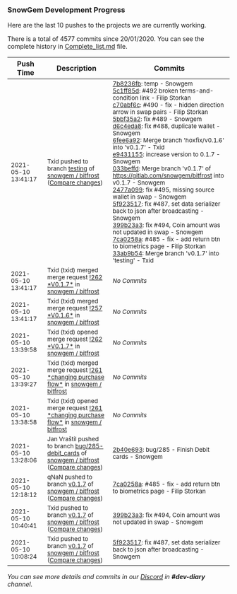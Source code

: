 
### SnowGem Development Progress

Here are the last 10 pushes to the projects we are currently working.

There is a total of 4577 commits since 20/01/2020. You can see the complete history in
 [Complete_list.md](Complete_list.md) file.

| Push Time | Description | Commits |
| --- | --- | --- |
| <sub>2021-05-10 13:41:17</sub> | <sub>Txid pushed to branch [testing](https://gitlab.com/snowgem/bitfrost/commits/testing) of [snowgem / bitfrost](https://gitlab.com/snowgem/bitfrost) ([Compare changes](https://gitlab.com/snowgem/bitfrost/compare/39df1e229da6357bda87295c9124b2a8c9c306b7...33ab9b54d007509dd92587f23f72dc728f934169))</sub> | <sub>[7b8236fb](https://gitlab.com/snowgem/bitfrost/-/commit/7b8236fb434036edc1359412828d7d3d7f06783c): temp - Snowgem<br>[5c1ff85d](https://gitlab.com/snowgem/bitfrost/-/commit/5c1ff85dad4e1843b5c4d25bfdedc68f8023d411): #492 broken terms-and-condition link - Filip Storkan<br>[c70abf6c](https://gitlab.com/snowgem/bitfrost/-/commit/c70abf6c66922825690902a06ad8d4af5351e8e3): #490 - fix - hidden direction arrow in swap pairs - Filip Storkan<br>[5bbf35a2](https://gitlab.com/snowgem/bitfrost/-/commit/5bbf35a2f829e73acafdaa527a3d70e8b8264bc3): fix #489 - Snowgem<br>[d6c4eda8](https://gitlab.com/snowgem/bitfrost/-/commit/d6c4eda85d6b9190484e06e0e29586503ca2bdbe): fix #488, duplicate wallet - Snowgem<br>[6fee6a92](https://gitlab.com/snowgem/bitfrost/-/commit/6fee6a92cd80019439366d31070bb6ebb3f79c97): Merge branch 'hoxfix/v0.1.6' into 'v0.1.7' - Txid<br>[e9431155](https://gitlab.com/snowgem/bitfrost/-/commit/e9431155524598d8af5ff36df0b0c413c659925a): increase version to 0.1.7 - Snowgem<br>[033beffd](https://gitlab.com/snowgem/bitfrost/-/commit/033beffdf9485b36e01749e9c8cd3288c93fe1cb): Merge branch 'v0.1.7' of https://gitlab.com/snowgem/bitfrost into v0.1.7 - Snowgem<br>[2477a099](https://gitlab.com/snowgem/bitfrost/-/commit/2477a099902c2b14f3d6c53ddb0c47ef9f62c9b6): fix #495, missing source wallet in swap - Snowgem<br>[5f923517](https://gitlab.com/snowgem/bitfrost/-/commit/5f9235178e9dab8edada8aba65d755bc936c705d): fix #487, set data serializer back to json after broadcasting - Snowgem<br>[399b23a3](https://gitlab.com/snowgem/bitfrost/-/commit/399b23a3f396b45b33aa9fe456abb38297c9713f): fix #494, Coin amount was not updated in swap - Snowgem<br>[7ca0258a](https://gitlab.com/snowgem/bitfrost/-/commit/7ca0258a50c1597711f6d182c142246cd8fcfb17): #485 - fix - add return btn to biometrics page - Filip Storkan<br>[33ab9b54](https://gitlab.com/snowgem/bitfrost/-/commit/33ab9b54d007509dd92587f23f72dc728f934169): Merge branch 'v0.1.7' into 'testing' - Txid</sub> |
| <sub>2021-05-10 13:41:17</sub> | <sub>Txid (txid) merged merge request [\!262 \*V0\.1\.7\*](https://gitlab.com/snowgem/bitfrost/-/merge_requests/262) in [snowgem / bitfrost](https://gitlab.com/snowgem/bitfrost)</sub> | <sub>_No Commits_</sub> |
| <sub>2021-05-10 13:41:17</sub> | <sub>Txid (txid) merged merge request [\!257 \*V0\.1\.6\*](https://gitlab.com/snowgem/bitfrost/-/merge_requests/257) in [snowgem / bitfrost](https://gitlab.com/snowgem/bitfrost)</sub> | <sub>_No Commits_</sub> |
| <sub>2021-05-10 13:39:58</sub> | <sub>Txid (txid) opened merge request [\!262 \*V0\.1\.7\*](https://gitlab.com/snowgem/bitfrost/-/merge_requests/262) in [snowgem / bitfrost](https://gitlab.com/snowgem/bitfrost)</sub> | <sub>_No Commits_</sub> |
| <sub>2021-05-10 13:39:27</sub> | <sub>Txid (txid) merged merge request [\!261 \*changing purchase flow\*](https://gitlab.com/snowgem/bitfrost/-/merge_requests/261) in [snowgem / bitfrost](https://gitlab.com/snowgem/bitfrost)</sub> | <sub>_No Commits_</sub> |
| <sub>2021-05-10 13:38:58</sub> | <sub>Txid (txid) opened merge request [\!261 \*changing purchase flow\*](https://gitlab.com/snowgem/bitfrost/-/merge_requests/261) in [snowgem / bitfrost](https://gitlab.com/snowgem/bitfrost)</sub> | <sub>_No Commits_</sub> |
| <sub>2021-05-10 13:28:06</sub> | <sub>Jan Vraštil pushed to branch [bug/285\-debit\_cards](https://gitlab.com/snowgem/bitfrost/commits/bug/285-debit_cards) of [snowgem / bitfrost](https://gitlab.com/snowgem/bitfrost) ([Compare changes](https://gitlab.com/snowgem/bitfrost/compare/41191c3bf63d0bf190cdbdff81803ee0bdf7eeb7...2b40e693223ed28323144240e50a606dabea28f3))</sub> | <sub>[2b40e693](https://gitlab.com/snowgem/bitfrost/-/commit/2b40e693223ed28323144240e50a606dabea28f3): bug/285 - Finish Debit cards - Snowgem</sub> |
| <sub>2021-05-10 12:18:12</sub> | <sub>qNaN pushed to branch [v0\.1\.7](https://gitlab.com/snowgem/bitfrost/commits/v0.1.7) of [snowgem / bitfrost](https://gitlab.com/snowgem/bitfrost) ([Compare changes](https://gitlab.com/snowgem/bitfrost/compare/399b23a3f396b45b33aa9fe456abb38297c9713f...7ca0258a50c1597711f6d182c142246cd8fcfb17))</sub> | <sub>[7ca0258a](https://gitlab.com/snowgem/bitfrost/-/commit/7ca0258a50c1597711f6d182c142246cd8fcfb17): #485 - fix - add return btn to biometrics page - Filip Storkan</sub> |
| <sub>2021-05-10 10:40:41</sub> | <sub>Txid pushed to branch [v0\.1\.7](https://gitlab.com/snowgem/bitfrost/commits/v0.1.7) of [snowgem / bitfrost](https://gitlab.com/snowgem/bitfrost) ([Compare changes](https://gitlab.com/snowgem/bitfrost/compare/5f9235178e9dab8edada8aba65d755bc936c705d...399b23a3f396b45b33aa9fe456abb38297c9713f))</sub> | <sub>[399b23a3](https://gitlab.com/snowgem/bitfrost/-/commit/399b23a3f396b45b33aa9fe456abb38297c9713f): fix #494, Coin amount was not updated in swap - Snowgem</sub> |
| <sub>2021-05-10 10:08:24</sub> | <sub>Txid pushed to branch [v0\.1\.7](https://gitlab.com/snowgem/bitfrost/commits/v0.1.7) of [snowgem / bitfrost](https://gitlab.com/snowgem/bitfrost) ([Compare changes](https://gitlab.com/snowgem/bitfrost/compare/2477a099902c2b14f3d6c53ddb0c47ef9f62c9b6...5f9235178e9dab8edada8aba65d755bc936c705d))</sub> | <sub>[5f923517](https://gitlab.com/snowgem/bitfrost/-/commit/5f9235178e9dab8edada8aba65d755bc936c705d): fix #487, set data serializer back to json after broadcasting - Snowgem</sub> |

_You can see more details and commits in our [Discord](https://discord.gg/zumGnbg) in **#dev-diary** channel._
